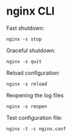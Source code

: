 # nginx CLI

Fast shutdown:
```
nginx -s stop
```
Graceful shutdown:
```
nginx -s quit
```
Reload configuration:
```
nginx -s reload
```
Reopening the log files
```
nginx -s reopen
```
Test configuration file:
```
nginx -t -c nginx.conf
```
